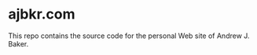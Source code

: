 ajbkr.com
=========

This repo contains the source code for the personal Web site of Andrew J. Baker.
